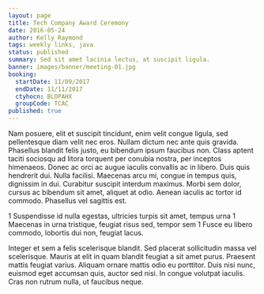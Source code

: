 ```yaml
---
layout: page
title: Tech Company Award Ceremony
date: 2016-05-24
author: Kelly Raymond
tags: weekly links, java
status: published
summary: Sed sit amet lacinia lectus, at suscipit ligula.
banner: images/banner/meeting-01.jpg
booking:
  startDate: 11/09/2017
  endDate: 11/11/2017
  ctyhocn: BLOPAHX
  groupCode: TCAC
published: true
---
```

Nam posuere, elit et suscipit tincidunt, enim velit congue ligula, sed pellentesque diam velit nec eros. Nullam dictum nec ante quis gravida. Phasellus blandit felis justo, eu bibendum ipsum faucibus non. Class aptent taciti sociosqu ad litora torquent per conubia nostra, per inceptos himenaeos. Donec ac orci ac augue iaculis convallis ac in libero. Duis quis hendrerit dui. Nulla facilisi. Maecenas arcu mi, congue in tempus quis, dignissim in dui. Curabitur suscipit interdum maximus. Morbi sem dolor, cursus ac bibendum sit amet, aliquet at odio. Aenean iaculis ac tortor id commodo. Phasellus vel sagittis est.

1 Suspendisse id nulla egestas, ultricies turpis sit amet, tempus urna
1 Maecenas in urna tristique, feugiat risus sed, tempor sem
1 Fusce eu libero commodo, lobortis dui non, feugiat lacus.

Integer et sem a felis scelerisque blandit. Sed placerat sollicitudin massa vel scelerisque. Mauris at elit in quam blandit feugiat a sit amet purus. Praesent mattis feugiat varius. Aliquam ornare mattis odio eu porttitor. Duis nisi nunc, euismod eget accumsan quis, auctor sed nisi. In congue volutpat iaculis. Cras non rutrum nulla, ut faucibus neque.
